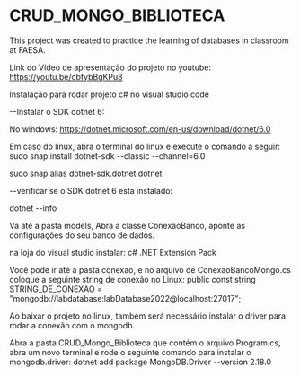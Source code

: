 # CRUD_MONGO_BIBLIOTECA
This project was created to practice the learning of databases in classroom at FAESA.

Link do Vídeo de apresentação do projeto no youtube: https://youtu.be/cbfybBqKPu8

Instalação para rodar projeto c# no visual studio code

--Instalar o SDK dotnet 6:

No windows: https://dotnet.microsoft.com/en-us/download/dotnet/6.0

Em caso do linux, abra o terminal do linux e execute o comando a seguir: sudo snap install dotnet-sdk --classic --channel=6.0

sudo snap alias dotnet-sdk.dotnet dotnet

--verificar se o SDK dotnet 6 esta instalado:

dotnet --info

Vá até a pasta models, Abra a classe ConexãoBanco, aponte as configurações do seu banco de dados.

na loja do visual studio instalar: c# .NET Extension Pack


Você pode ir até a pasta conexao, e no arquivo de ConexaoBancoMongo.cs coloque a seguinte string de conexão no Linux: public const string STRING_DE_CONEXAO = "mongodb://labdatabase:labDatabase2022@localhost:27017";



Ao baixar  o projeto no linux, também será necessário instalar o driver para rodar a conexão com o mongodb.

Abra a pasta CRUD_Mongo_Biblioteca que contém o arquivo Program.cs, abra um novo terminal e rode o seguinte comando para instalar o mongodb.driver: dotnet add package MongoDB.Driver --version 2.18.0 

